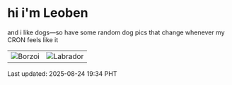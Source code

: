 # hi i'm Leoben

and i like dogs—so have some random dog pics that change whenever my CRON feels like it

|  |  |
|--------|----------|
| ![Borzoi](https://random-dog-vercel.vercel.app/api/random-borzoi?v=1756035252) | ![Labrador](https://random-dog-vercel.vercel.app/api/random-labrador?v=1756035252) |

Last updated: 2025-08-24 19:34 PHT
